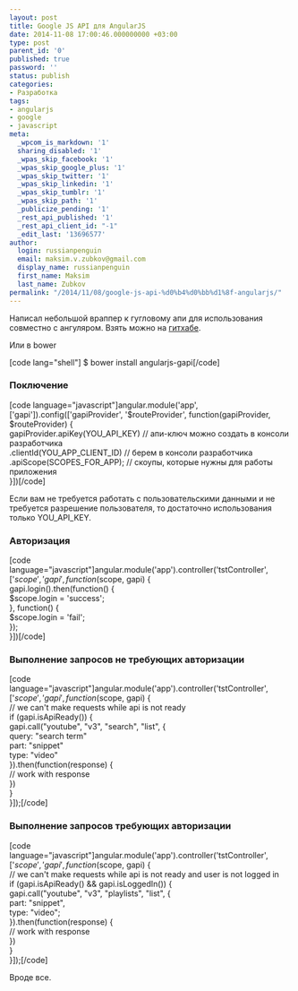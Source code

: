 ```yaml
---
layout: post
title: Google JS API для AngularJS
date: 2014-11-08 17:00:46.000000000 +03:00
type: post
parent_id: '0'
published: true
password: ''
status: publish
categories:
- Разработка
tags:
- angularjs
- google
- javascript
meta:
  _wpcom_is_markdown: '1'
  sharing_disabled: '1'
  _wpas_skip_facebook: '1'
  _wpas_skip_google_plus: '1'
  _wpas_skip_twitter: '1'
  _wpas_skip_linkedin: '1'
  _wpas_skip_tumblr: '1'
  _wpas_skip_path: '1'
  _publicize_pending: '1'
  _rest_api_published: '1'
  _rest_api_client_id: "-1"
  _edit_last: '13696577'
author:
  login: russianpenguin
  email: maksim.v.zubkov@gmail.com
  display_name: russianpenguin
  first_name: Maksim
  last_name: Zubkov
permalink: "/2014/11/08/google-js-api-%d0%b4%d0%bb%d1%8f-angularjs/"
---
```

Написал небольшой враппер к гугловому апи для использования совместно с ангуляром. Взять можно на [гитхабе](https://github.com/RussianPenguin/angularjs-gapi "angularjs-gapi").

Или в bower

[code lang="shell"] $ bower install angularjs-gapi[/code]

### Поключение

[code language="javascript"]angular.module('app', ['gapi']).config(['gapiProvider', '$routeProvider', function(gapiProvider, $routeProvider) {  
 gapiProvider.apiKey(YOU\_API\_KEY) // апи-ключ можно создать в консоли разработчика  
 .clientId(YOU\_APP\_CLIENT\_ID) // берем в консоли разработчика  
 .apiScope(SCOPES\_FOR\_APP); // скоупы, которые нужны для работы приложения  
}])[/code]

Если вам не требуется работать с пользовательскими данными и не требуется разрешение пользователя, то достаточно использования только YOU\_API\_KEY.

### Авторизация

[code language="javascript"]angular.module('app').controller('tstController', ['$scope', 'gapi', function($scope, gapi) {  
 gapi.login().then(function() {  
 $scope.login = 'success';  
 }, function() {  
 $scope.login = 'fail';  
 });  
}])[/code]

### Выполнение запросов не требующих авторизации

[code language="javascript"]angular.module('app').controller('tstController', ['$scope', 'gapi', function($scope, gapi) {  
 // we can't make requests while api is not ready  
 if (gapi.isApiReady()) {  
 gapi.call("youtube", "v3", "search", "list", {  
 query: "search term"  
 part: "snippet"  
 type: "video"  
 }).then(function(response) {  
 // work with response  
 })  
 }  
}]);[/code]

### Выполнение запросов требующих авторизации

[code language="javascript"]angular.module('app').controller('tstController', ['$scope', 'gapi', function($scope, gapi) {  
 // we can't make requests while api is not ready and user is not logged in  
 if (gapi.isApiReady() && gapi.isLoggedIn()) {  
 gapi.call("youtube", "v3", "playlists", "list", {  
 part: "snippet",  
 type: "video";  
 }).then(function(response) {  
 // work with response  
 })  
 }  
}]);[/code]

Вроде все.

